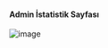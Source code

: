 #### Admin İstatistik Sayfası
![image](https://github.com/user-attachments/assets/f0df405f-47d5-4680-b48c-c35c8fc3ba9d)

